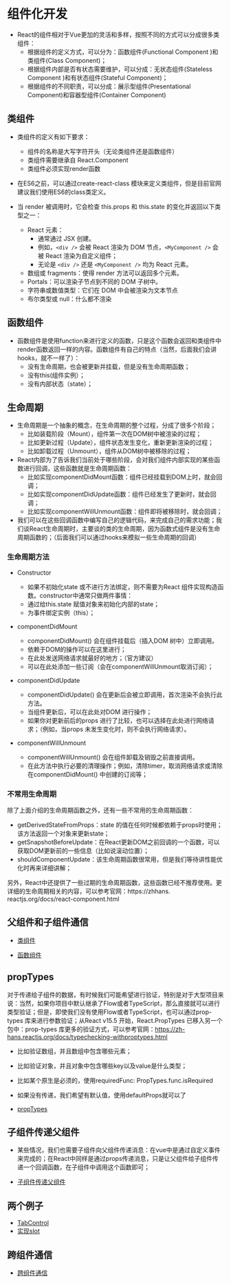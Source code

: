 # 组件化开发

* React的组件相对于Vue更加的灵活和多样，按照不同的方式可以分成很多类组件：
    * 根据组件的定义方式，可以分为：函数组件(Functional Component )和类组件(Class Component)；
    * 根据组件内部是否有状态需要维护，可以分成：无状态组件(Stateless Component )和有状态组件(Stateful Component)；
    * 根据组件的不同职责，可以分成：展示型组件(Presentational Component)和容器型组件(Container Component)

## 类组件

* 类组件的定义有如下要求：
    * 组件的名称是大写字符开头（无论类组件还是函数组件）
    * 类组件需要继承自 React.Component
    * 类组件必须实现render函数

* 在ES6之前，可以通过create-react-class 模块来定义类组件，但是目前官网建议我们使用ES6的class类定义。

* 当 render 被调用时，它会检查 this.props 和 this.state 的变化并返回以下类型之一：
    * React 元素：
        * 通常通过 JSX 创建。
        * 例如，`<div />` 会被 React 渲染为 DOM 节点，`<MyComponent />` 会被 React 渲染为自定义组件；
        * 无论是 `<div />` 还是 `<MyComponent />` 均为 React 元素。
    * 数组或 fragments：使得 render 方法可以返回多个元素。
    * Portals：可以渲染子节点到不同的 DOM 子树中。
    * 字符串或数值类型：它们在 DOM 中会被渲染为文本节点
    * 布尔类型或 null：什么都不渲染

## 函数组件

* 函数组件是使用function来进行定义的函数，只是这个函数会返回和类组件中render函数返回一样的内容。函数组件有自己的特点（当然，后面我们会讲hooks，就不一样了）：
    * 没有生命周期，也会被更新并挂载，但是没有生命周期函数；
    * 没有this(组件实例）；
    * 没有内部状态（state）；

## 生命周期

* 生命周期是一个抽象的概念，在生命周期的整个过程，分成了很多个阶段；
    * 比如装载阶段（Mount），组件第一次在DOM树中被渲染的过程；
    * 比如更新过程（Update），组件状态发生变化，重新更新渲染的过程；
    * 比如卸载过程（Unmount），组件从DOM树中被移除的过程；
* React内部为了告诉我们当前处于哪些阶段，会对我们组件内部实现的某些函数进行回调，这些函数就是生命周期函数：
    * 比如实现componentDidMount函数：组件已经挂载到DOM上时，就会回调；
    * 比如实现componentDidUpdate函数：组件已经发生了更新时，就会回调；
    * 比如实现componentWillUnmount函数：组件即将被移除时，就会回调；
* 我们可以在这些回调函数中编写自己的逻辑代码，来完成自己的需求功能；我们谈React生命周期时，主要谈的类的生命周期，因为函数式组件是没有生命周期函数的；（后面我们可以通过hooks来模拟一些生命周期的回调）

### 生命周期方法

* Constructor
    * 如果不初始化state 或不进行方法绑定，则不需要为React 组件实现构造函数。constructor中通常只做两件事情：
    * 通过给this.state 赋值对象来初始化内部的state；
    * 为事件绑定实例（this）；

* componentDidMount
    * componentDidMount() 会在组件挂载后（插入DOM 树中）立即调用。
    * 依赖于DOM的操作可以在这里进行；
    * 在此处发送网络请求就最好的地方；（官方建议）
    * 可以在此处添加一些订阅（会在componentWillUnmount取消订阅）；

* componentDidUpdate
    * componentDidUpdate() 会在更新后会被立即调用，首次渲染不会执行此方法。
    * 当组件更新后，可以在此处对DOM 进行操作；
    * 如果你对更新前后的props 进行了比较，也可以选择在此处进行网络请求；（例如，当props 未发生变化时，则不会执行网络请求）。

* componentWillUnmount
    * componentWillUnmount() 会在组件卸载及销毁之前直接调用。
    * 在此方法中执行必要的清理操作；例如，清除timer，取消网络请求或清除在componentDidMount() 中创建的订阅等；

### 不常用生命周期

除了上面介绍的生命周期函数之外，还有一些不常用的生命周期函数：

* getDerivedStateFromProps：state 的值在任何时候都依赖于props时使用；该方法返回一个对象来更新state；
* getSnapshotBeforeUpdate：在React更新DOM之前回调的一个函数，可以获取DOM更新前的一些信息（比如说滚动位置）；
* shouldComponentUpdate：该生命周期函数很常用，但是我们等待讲性能优化时再来详细讲解；

另外，React中还提供了一些过期的生命周期函数，这些函数已经不推荐使用。更详细的生命周期相关的内容，可以参考官网：https://zhhans.
reactjs.org/docs/react-component.html

## 父组件和子组件通信

* [类组件](./example/4.component/test/src/father_to_son_class.js)


* [函数组件](./example/4.component/test/src/father_to_son_function.js)

## propTypes

对于传递给子组件的数据，有时候我们可能希望进行验证，特别是对于大型项目来说：当然，如果你项目中默认继承了Flow或者TypeScript，那么直接就可以进行类型验证；但是，即使我们没有使用Flow或者TypeScript，也可以通过prop-types 库来进行参数验证；从React v15.5 开始，React.PropTypes 已移入另一个包中：prop-types 库更多的验证方式，可以参考官网：https://zh-hans.reactjs.org/docs/typechecking-withproptypes.html

* 比如验证数组，并且数组中包含哪些元素；
* 比如验证对象，并且对象中包含哪些key以及value是什么类型；
* 比如某个原生是必须的，使用requiredFunc: PropTypes.func.isRequired
* 如果没有传递，我们希望有默认值，使用defaultProps就可以了

* [propTypes](./example/4.component/test/src/propTypes.js)

## 子组件传递父组件

* 某些情况，我们也需要子组件向父组件传递消息：在vue中是通过自定义事件来完成的；在React中同样是通过props传递消息，只是让父组件给子组件传递一个回调函数，在子组件中调用这个函数即可；

* [子组件传递父组件](./example/4.component/test/src/son_to_father.js)

## 两个例子

* [TabControl](./example/4.component/test/src/App.js)
* [实现slot](./example/4.component/test/src/App2.js)

## 跨组件通信

* [跨组件通信](./example/4.component/test/src/props_grandson.js)